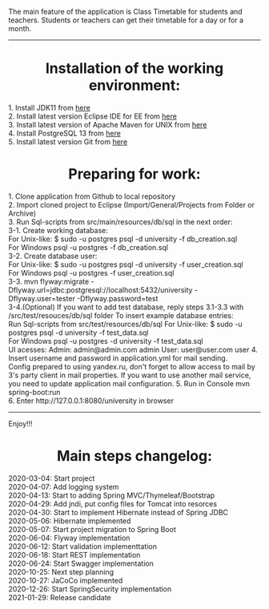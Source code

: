 The main feature of the application is Class Timetable for students and teachers.
Students or teachers can get their timetable for a day or for a month.

<hr>
<h1 align="center"> Installation of the working environment:</h1>
1. Install JDK11 from <a href=https://www.oracle.com/java/technologies/javase-jdk11-downloads.html>here</a><br>
2. Install latest version Eclipse IDE for EE from <a href=https://www.eclipse.org/downloads/>here</a><br>
3. Install latest version of Apache Maven for UNIX from <a href=https://maven.apache.org/download.cgi>here</a><br>
4. Install PostgreSQL 13 from <a href=https://www.postgresql.org/download>here</a><br>
5. Install latest version Git from <a href=https://git-scm.com/downloads>here</a><br>

<h1 align="center"> Preparing for work: </h1>
1. Clone application from Github to local repository<br>
2. Import cloned project to Eclipse (Import/General/Projects from Folder or Archive)<br>
3. Run Sql-scripts from src/main/resources/db/sql in the next order:<br>
3-1. Create working database: <br>
For Unix-like: $ sudo -u postgres psql -d university -f db_creation.sql<br>
For Windows psql -u postgres -f db_creation.sql<br>
3-2. Create database user: <br>
For Unix-like: $ sudo -u postgres psql -d university -f user_creation.sql<br>
For Windows psql -u postgres -f user_creation.sql<br>
3-3. mvn flyway:migrate -Dflyway.url=jdbc:postgresql://localhost:5432/university -Dflyway.user=tester -Dflyway.password=test<br>
3-4.(Optional) If you want to add test database, reply steps 3.1-3.3 with /src/test/resouces/db/sql folder 
To insert example database entries:<br>
Run Sql-scripts from src/test/resources/db/sql
For Unix-like: $ sudo -u postgres psql -d university -f test_data.sql<br>
For Windows psql -u postgres -d university -f test_data.sql<br>
UI acesses:
Admin: admin@admin.com admin
User: user@user.com user
4. Insert username and password in application.yml for mail sending. <br>
Config prepared to using yandex.ru, don't forget to allow access to mail by 3's party client in mail properties.
If you want to use another mail service, you need to update application mail configuration.
5. Run in Console mvn spring-boot:run<br>
6. Enter <span>http://127.0.0.1:8080/university</span> in browser<br>
<hr>
Enjoy!!!

<h1 align="center"> Main steps changelog: </h1>
2020-03-04: Start project<br>
2020-04-07: Add logging system<br>
2020-04-13: Start to adding Spring MVC/Thymeleaf/Bootstrap<br>
2020-04-29: Add jndi, put config files for Tomcat into resorces<br>
2020-04-30: Start to implement Hibernate instead of Spring JDBC<br>
2020-05-06: Hibernate implemented<br>
2020-05-07: Start project migration to Spring Boot<br>
2020-06-04: Flyway implementation<br>
2020-06-12: Start validation implementtation<br>
2020-06-18: Start REST implementation<br>
2020-06-24: Start Swagger implementation<br>
2020-10-25: Next step planning<br>
2020-10-27: JaCoCo implemented<br>
2020-12-26: Start SpringSecurity implementation<br>
2021-01-29: Release candidate


